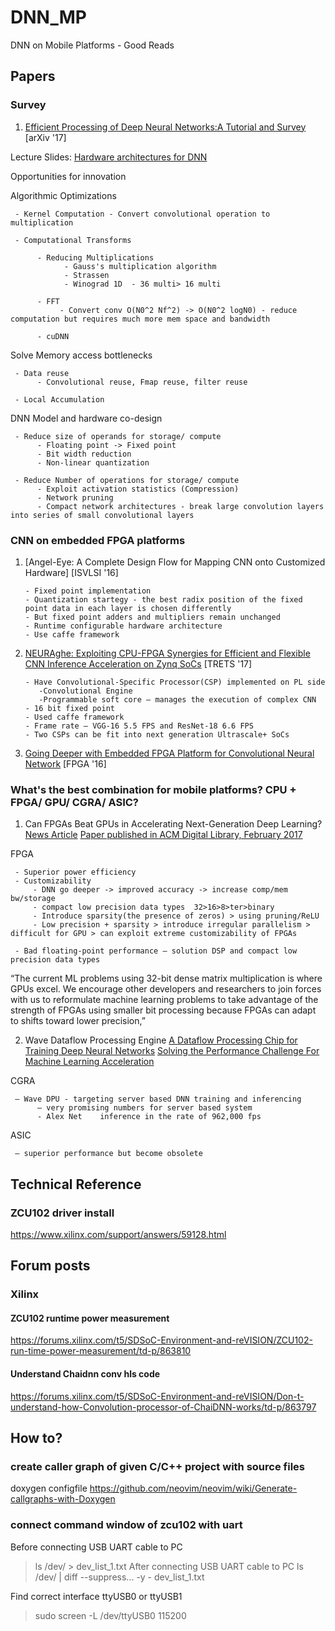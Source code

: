 # DNN_MP
DNN on Mobile Platforms - Good Reads

## Papers

### Survey

1. [Efficient Processing of Deep Neural Networks:A Tutorial and Survey](https://arxiv.org/pdf/1703.09039.pdf) [arXiv '17]

Lecture Slides: [Hardware architectures for DNN](http://www.rle.mit.edu/eems/wp-content/uploads/2017/03/Tutorial-on-DNN-CICS-MTL.pdf)

Opportunities for innovation


Algorithmic Optimizations 

     - Kernel Computation - Convert convolutional operation to multiplication
     
     - Computational Transforms 
     
          - Reducing Multiplications
                - Gauss's multiplication algorithm
                - Strassen
                - Winograd 1D  - 36 multi> 16 multi
                
          - FFT
               - Convert conv O(N0^2 Nf^2) -> O(N0^2 logN0) - reduce computation but requires much more mem space and bandwidth  
               
          - cuDNN
           
Solve Memory access bottlenecks

     - Data reuse
          - Convolutional reuse, Fmap reuse, filter reuse
          
     - Local Accumulation

DNN Model and hardware co-design

     - Reduce size of operands for storage/ compute
          - Floating point -> Fixed point
          - Bit width reduction
          - Non-linear quantization
          
     - Reduce Number of operations for storage/ compute
          - Exploit activation statistics (Compression)
          - Network pruning
          - Compact network architectures - break large convolution layers into series of small convolutional layers
          
### CNN on embedded FPGA platforms

1. [Angel-Eye: A Complete Design Flow for Mapping CNN onto Customized Hardware] [ISVLSI '16]

       - Fixed point implementation 
       - Quantization startegy - the best radix position of the fixed point data in each layer is chosen differently
       - But fixed point adders and multipliers remain unchanged
       - Runtime configurable hardware architecture
       - Use caffe framework


2. [NEURAghe: Exploiting CPU-FPGA Synergies for Efficient and Flexible CNN Inference Acceleration on Zynq SoCs](https://arxiv.org/pdf/1712.00994.pdf) [TRETS '17]

       - Have Convolutional-Specific Processor(CSP) implemented on PL side
          -Convolutional Engine
          -Programmable soft core – manages the execution of complex CNN
       - 16 bit fixed point 
       - Used caffe framework
       - Frame rate – VGG-16 5.5 FPS and ResNet-18 6.6 FPS
       - Two CSPs can be fit into next generation Ultrascale+ SoCs


3. [Going Deeper with Embedded FPGA Platform for Convolutional Neural Network](http://cadlab.cs.ucla.edu/~jaywang/papers/fpga16-cnn.pdf) [FPGA '16]

### What's the best combination for mobile platforms? CPU + FPGA/ GPU/ CGRA/ ASIC?

1. Can FPGAs Beat GPUs in Accelerating Next-Generation Deep Learning?[News Article](https://www.nextplatform.com/2017/03/21/can-fpgas-beat-gpus-accelerating-next-generation-deep-learning/) [Paper published in ACM Digital Library, February 2017](http://delivery.acm.org/10.1145/3030000/3021740/p5-nurvitadhi.pdf?ip=137.132.228.29&id=3021740&acc=ACTIVE%20SERVICE&key=FF6731C4D3E3CFFF%2EBB5EB8D2067C1662%2E4D4702B0C3E38B35%2E4D4702B0C3E38B35&__acm__=1523429071_8c3a5ebf30881b77de608f9f9131c1a9)  

FPGA 


     - Superior power efficiency
     - Customizability
         - DNN go deeper -> improved accuracy -> increase comp/mem bw/storage	
         - compact low precision data types  32>16>8>ter>binary
         - Introduce sparsity(the presence of zeros) > using pruning/ReLU
         - Low precision + sparsity > introduce irregular parallelism > difficult for GPU > can exploit extreme customizability of FPGAs

     - Bad floating-point performance – solution DSP and compact low precision data types

  “The current ML problems using 32-bit dense matrix multiplication is where GPUs excel. We encourage other developers and researchers to join forces with us to reformulate machine learning problems to take advantage of the strength of FPGAs using smaller bit processing because FPGAs can adapt to shifts toward lower precision,” 

2. Wave Dataflow Processing Engine [A Dataflow Processing Chip for Training Deep Neural Networks](https://www.hotchips.org/wp-content/uploads/hc_archives/hc29/HC29.22-Tuesday-Pub/HC29.22.60-NeuralNet1-Pub/HC29.22.610-Dataflow-Deep-Nicol-Wave-07012017.pdf)
     [Solving the Performance Challenge For Machine Learning Acceleration](https://www.sra.samsung.com/assets/AI-Summmit-2017/09.-Chris-Nicol-Solving-Performance-Challenge-for-ML-acceleration.pdf)

CGRA 
  
     – Wave DPU - targeting server based DNN training and inferencing     
          – very promising numbers for server based system 
          - Alex Net    inference in the rate of 962,000 fps

ASIC 

     – superior performance but become obsolete  

## Technical Reference

### ZCU102 driver install

https://www.xilinx.com/support/answers/59128.html

## Forum posts

### Xilinx
 
#### ZCU102 runtime power measurement

https://forums.xilinx.com/t5/SDSoC-Environment-and-reVISION/ZCU102-run-time-power-measurement/td-p/863810

#### Understand Chaidnn conv hls code

https://forums.xilinx.com/t5/SDSoC-Environment-and-reVISION/Don-t-understand-how-Convolution-processor-of-ChaiDNN-works/td-p/863797

## How to?

###  create caller graph of given C/C++ project with source files

doxygen configfile
https://github.com/neovim/neovim/wiki/Generate-callgraphs-with-Doxygen

### connect command window of zcu102 with uart


Before connecting USB UART cable to PC
> ls /dev/ > dev_list_1.txt
After connecting USB UART cable to PC
> ls /dev/ | diff --suppress... -y - dev_list_1.txt

Find correct interface ttyUSB0 or ttyUSB1

> sudo screen -L /dev/ttyUSB0 115200

